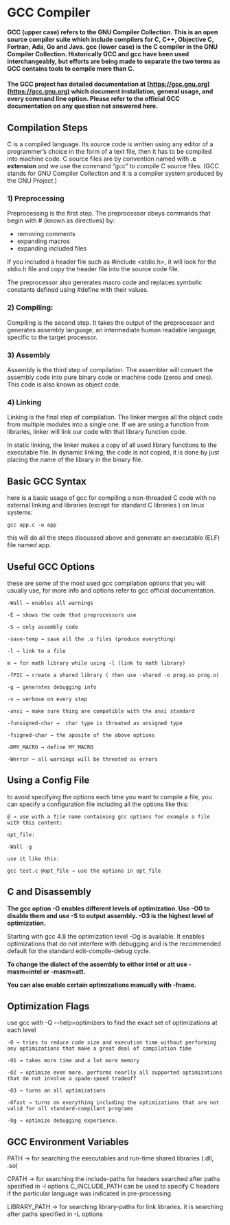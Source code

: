# GCC Compiler

#### GCC (upper case) refers to the GNU Compiler Collection. This is an open source compiler suite which include compilers for C, C++, Objective C, Fortran, Ada, Go and Java. gcc (lower case) is the C compiler in the GNU Compiler Collection. Historically GCC and gcc have been used interchangeably, but efforts are being made to separate the two terms as GCC contains tools to compile more than C.

#### The GCC project has detailed documentation at [https://gcc.gnu.org](https://gcc.gnu.org) which document installation, general usage, and every command line option. Please refer to the official GCC documentation on any question not answered here.

## Compilation Steps

C is a compiled language. Its source code is written using any editor of a programmer’s choice in the form of a text file, then it has to be compiled into machine code. C source files are by convention named with **.c extension** and we use the command “gcc” to compile C source files. (GCC stands for GNU Compiler Collection and it is a compiler system produced by the GNU Project.)

### 1) Preprocessing

Preprocessing is the first step. The preprocessor obeys commands that begin with # (known as directives) by:

* removing comments
* expanding macros
* expanding included files

If you included a header file such as #include \<stdio.h>, it will look for the stdio.h file and copy the header file into the source code file.

The preprocessor also generates macro code and replaces symbolic constants defined using #define with their values.

### 2) **Compiling:**

Compiling is the second step. It takes the output of the preprocessor and generates assembly language, an intermediate human readable language, specific to the target processor.

### 3) Assembly

Assembly is the third step of compilation. The assembler will convert the assembly code into pure binary code or machine code (zeros and ones). This code is also known as object code.

### 4) Linking

Linking is the final step of compilation. The linker merges all the object code from multiple modules into a single one. If we are using a function from libraries, linker will link our code with that library function code.

In static linking, the linker makes a copy of all used library functions to the executable file. In dynamic linking, the code is not copied, it is done by just placing the name of the library in the binary file.

## Basic GCC Syntax

here is a basic usage of gcc for compiling a non-threaded C code with no external linking and libraries (except for standard C libraries ) on linux systems:

```
gcc app.c -o app
```

this will do all the steps discussed above and generate an executable (ELF) file named app.

## Useful GCC Options

these are some of the most used gcc compilation options that you will usually use, for more info and options refer to gcc official documentation.

```
-Wall → enables all warnings

-E → shows the code that preprocessors use

-S → only assembly code

-save-temp → save all the .o files (produce everything)

-l → link to a file

m → for math library while using -l (link to math library)

-fPIC → create a shared library ( then use -shared -o prog.so prog.o)

-g → generates debugging info

-v → verbose on every step

-ansi → make sure thing are compatible with the ansi standard

-funsigned-char →  char type is threated as unsigned type

-fsigned-char → the aposite of the above options

-DMY_MACRO → define MY_MACRO 

-Werror → all warnings will be threated as errors
```

## Using a Config File

to avoid specifying the options each time you want to compile a file, you can specify a configuration file including all the options like this:

```
@ → use with a file name containing gcc options for example a file with this content:

opt_file:

-Wall -g 

use it like this:

gcc test.c @opt_file → use the options in opt_file  
```

## C and Disassembly

​**The gcc option -O enables different levels of optimization. Use -O0 to disable them and use -S to output assembly. -O3 is the highest level of optimization.**

Starting with gcc 4.8 the optimization level -Og is available. It enables optimizations that do not interfere with debugging and is the recommended default for the standard edit-compile-debug cycle.

**To change the dialect of the assembly to either intel or att use -masm=intel or -masm=att.**

**You can also enable certain optimizations manually with -fname.**

## ​Optimization Flags

use gcc with -Q --help=optimizers to find the exact set of optimizations at each level

```
-O → tries to reduce code size and execution time without performing any optimizations that make a great deal of compilation time

-O1 → takes more time and a lot more memory

-O2 → optimize even more. performs nearlly all supported optimizations that do not involve a spade-speed tradeoff

-O3 → turns on all optimizations

-Ofast → turns on everything including the optimizations that are not valid for all standard-compilant programs

-Og → optimize debugging experience.
```

## GCC Environment Variables

PATH → for searching the executables and run-time shared libraries (.dll, .so)

CPATH → for searching the include-paths for headers searched after paths specified in -l options C\_INCLUDE\_PATH can be used to specify C headers if the particular language was indicated in pre-processing

LIBRARY\_PATH → for searching library-paths for link libraries. it is searching after paths specified in -L options
